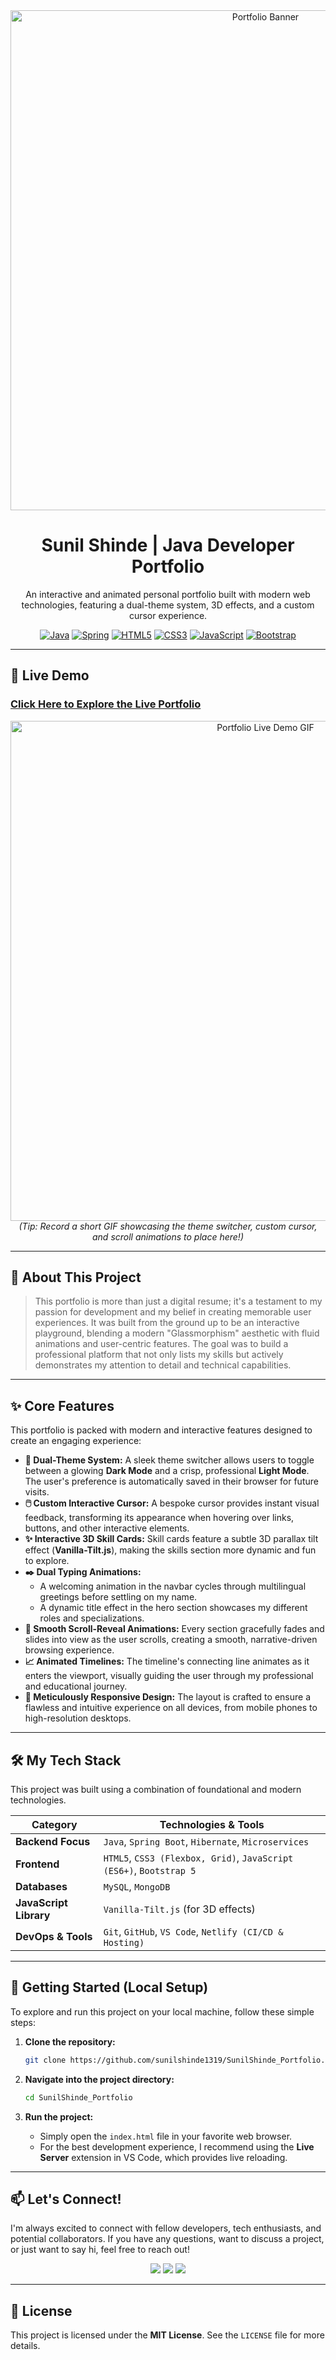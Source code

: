 <div align="center">
  <img src="https://drive.google.com/uc?export=view&id=1mqphV1vvBC6h3Y-flyCi7kKsStIIxqKq" alt="Portfolio Banner" width="800"/>
  <h1><b>Sunil Shinde | Java Developer Portfolio</b></h1>
  <p>An interactive and animated personal portfolio built with modern web technologies, featuring a dual-theme system, 3D effects, and a custom cursor experience.</p>
</div>

<div align="center">

[![Java](https://img.shields.io/badge/Java-ED8B00?style=for-the-badge&logo=openjdk&logoColor=white)](https://www.java.com/)
[![Spring](https://img.shields.io/badge/Spring-6DB33F?style=for-the-badge&logo=spring&logoColor=white)](https://spring.io/)
[![HTML5](https://img.shields.io/badge/HTML5-E34F26?style=for-the-badge&logo=html5&logoColor=white)](https://developer.mozilla.org/en-US/docs/Web/Guide/HTML/HTML5)
[![CSS3](https://img.shields.io/badge/CSS3-1572B6?style=for-the-badge&logo=css3&logoColor=white)](https://www.w3.org/Style/CSS/Overview.en.html)
[![JavaScript](https://img.shields.io/badge/JavaScript-F7DF1E?style=for-the-badge&logo=javascript&logoColor=black)](https://developer.mozilla.org/en-US/docs/Web/JavaScript)
[![Bootstrap](https://img.shields.io/badge/Bootstrap-7952B3?style=for-the-badge&logo=bootstrap&logoColor=white)](https://getbootstrap.com/)
</div>

---

## 🚀 Live Demo

### [**Click Here to Explore the Live Portfolio**](https://s3portfolio.netlify.app/)

<div align="center">
  <a href="https://s3portfolio.netlify.app/" target="_blank">
    <img src="https://user-images.githubusercontent.com/YOUR_GITHUB_ID/YOUR_IMAGE_ID/portfolio-demo.gif" alt="Portfolio Live Demo GIF" width="800"/>
  </a>
  <br/>
  <i>(Tip: Record a short GIF showcasing the theme switcher, custom cursor, and scroll animations to place here!)</i>
</div>

---

## 🌟 About This Project

> This portfolio is more than just a digital resume; it's a testament to my passion for development and my belief in creating memorable user experiences. It was built from the ground up to be an interactive playground, blending a modern "Glassmorphism" aesthetic with fluid animations and user-centric features. The goal was to build a professional platform that not only lists my skills but actively demonstrates my attention to detail and technical capabilities.

---

## ✨ Core Features

This portfolio is packed with modern and interactive features designed to create an engaging experience:

*   **🎨 Dual-Theme System:** A sleek theme switcher allows users to toggle between a glowing **Dark Mode** and a crisp, professional **Light Mode**. The user's preference is automatically saved in their browser for future visits.
*   **🖱️ Custom Interactive Cursor:** A bespoke cursor provides instant visual feedback, transforming its appearance when hovering over links, buttons, and other interactive elements.
*   **✨ Interactive 3D Skill Cards:** Skill cards feature a subtle 3D parallax tilt effect (**Vanilla-Tilt.js**), making the skills section more dynamic and fun to explore.
*   **✒️ Dual Typing Animations:**
    *   A welcoming animation in the navbar cycles through multilingual greetings before settling on my name.
    *   A dynamic title effect in the hero section showcases my different roles and specializations.
*   **🚀 Smooth Scroll-Reveal Animations:** Every section gracefully fades and slides into view as the user scrolls, creating a smooth, narrative-driven browsing experience.
*   **📈 Animated Timelines:** The timeline's connecting line animates as it enters the viewport, visually guiding the user through my professional and educational journey.
*   **📱 Meticulously Responsive Design:** The layout is crafted to ensure a flawless and intuitive experience on all devices, from mobile phones to high-resolution desktops.

---

## 🛠️ My Tech Stack

This project was built using a combination of foundational and modern technologies.

| Category               | Technologies & Tools                                                                                                      |
| ---------------------- | ------------------------------------------------------------------------------------------------------------------------- |
| **Backend Focus**      | `Java`, `Spring Boot`, `Hibernate`, `Microservices`                                                                         |
| **Frontend**           | `HTML5`, `CSS3 (Flexbox, Grid)`, `JavaScript (ES6+)`, `Bootstrap 5`                                                          |
| **Databases**          | `MySQL`, `MongoDB`                                                                                                        |
| **JavaScript Library** | `Vanilla-Tilt.js` (for 3D effects)                                                                                        |
| **DevOps & Tools**     | `Git`, `GitHub`, `VS Code`, `Netlify (CI/CD & Hosting)`                                                                      |

---

## 🚀 Getting Started (Local Setup)

To explore and run this project on your local machine, follow these simple steps:

1.  **Clone the repository:**
    ```sh
    git clone https://github.com/sunilshinde1319/SunilShinde_Portfolio.git
    ```

2.  **Navigate into the project directory:**
    ```sh
    cd SunilShinde_Portfolio
    ```

3.  **Run the project:**
    *   Simply open the `index.html` file in your favorite web browser.
    *   For the best development experience, I recommend using the **Live Server** extension in VS Code, which provides live reloading.

---

## 📫 Let's Connect!

I'm always excited to connect with fellow developers, tech enthusiasts, and potential collaborators. If you have any questions, want to discuss a project, or just want to say hi, feel free to reach out!

<div align="center">

[<img src="https://img.shields.io/badge/LinkedIn-0077B5?style=for-the-badge&logo=linkedin&logoColor=white" />](https://linkedin.com/in/s2001)
[<img src="https://img.shields.io/badge/GitHub-181717?style=for-the-badge&logo=github&logoColor=white" />](https://github.com/sunilshinde1319)
[<img src="https://img.shields.io/badge/Email-D14836?style=for-the-badge&logo=gmail&logoColor=white" />](mailto:sunilshinde5699@gmail.com)

</div>

---

## 📜 License

This project is licensed under the **MIT License**. See the `LICENSE` file for more details.
